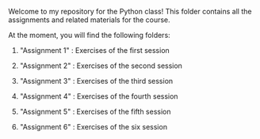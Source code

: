 Welcome to my repository for the Python class! This folder contains all the assignments and related materials for the course.


At the moment, you will find the following folders: 

 1. "Assignment 1" : Exercises of the first session
 
 2. "Assignment 2" : Exercises of the second session
    
 3. "Assignment 3" : Exercises of the third session
 
 4. "Assignment 4" : Exercises of the fourth session
    
 5. "Assignment 5" : Exercises of the fifth session
 
 6. "Assignment 6" : Exercises of the six session 	
